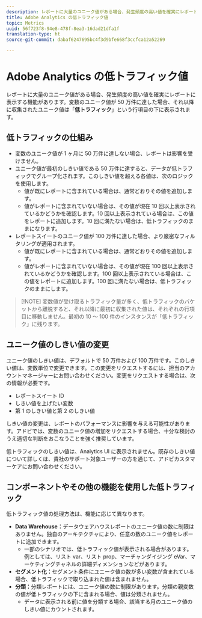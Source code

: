 ```yaml
---
description: レポートに大量のユニーク値がある場合、発生頻度の高い値を確実にレポートに表示する機能があります。
title: Adobe Analytics の低トラフィック値
topic: Metrics
uuid: 56f723f8-94e8-478f-8ea3-16dad21dfa1f
translation-type: ht
source-git-commit: dabaf6247695bc4f3d9bfe668f3ccfca12a52269

---
```



# Adobe Analytics の低トラフィック値

レポートに大量のユニーク値がある場合、発生頻度の高い値を確実にレポートに表示する機能があります。変数のユニーク値が 50 万件に達した場合、それ以降に収集されたユニーク値は「**低トラフィック**」という行項目の下に表示されます。

## 低トラフィックの仕組み

* 変数のユニーク値が 1 ヶ月に 50 万件に達しない場合、レポートは影響を受けません。
* ユニーク値が最初のしきい値である 50 万件に達すると、データが低トラフィックでグループ化されます。このしきい値を超える各値は、次のロジックを使用します。
   * 値が既にレポートに含まれている場合は、通常どおりその値を追加します。
   * 値がレポートに含まれていない場合は、その値が現在 10 回以上表示されているかどうかを確認します。10 回以上表示されている場合は、この値をレポートに追加します。10 回に満たない場合は、低トラフィックのままになります。
* レポートスイートのユニーク値が 100 万件に達した場合、より厳密なフィルタリングが適用されます。
   * 値が既にレポートに含まれている場合は、通常どおりその値を追加します。
   * 値がレポートに含まれていない場合は、その値が現在 100 回以上表示されているかどうかを確認します。100 回以上表示されている場合は、この値をレポートに追加します。100 回に満たない場合は、低トラフィックのままにします。

>[!NOTE] 変数値が受け取るトラフィック量が多く、低トラフィックのバケットから離脱すると、それ以降に最初に収集された値は、それぞれの行項目に移動しません。最初の 10 ～ 100 件のインスタンスが「低トラフィック」に残ります。

## ユニーク値のしきい値の変更

ユニーク値のしきい値は、デフォルトで 50 万件および 100 万件です。このしきい値は、変数単位で変更できます。この変更をリクエストするには、担当のアカウントマネージャーにお問い合わせください。変更をリクエストする場合は、次の情報が必要です。

* レポートスイート ID
* しきい値を上げたい変数
* 第 1 のしきい値と第 2 のしきい値

しきい値の変更は、レポートのパフォーマンスに影響を与える可能性があります。アドビでは、変数のユニーク値の増加をリクエストする場合、十分な検討のうえ適切な判断をおこなうことを強く推奨しています。

低トラフィックのしきい値は、Analytics UI に表示されません。既存のしきい値について詳しくは、貴社のサポート対象ユーザーの方を通じて、アドビカスタマーケアにお問い合わせください。

## コンポーネントやその他の機能を使用した低トラフィック

低トラフィック値の処理方法は、機能に応じて異なります。

* **Data Warehouse：**&#x200B;データウェアハウスレポートのユニーク値の数に制限はありません。独自のアーキテクチャにより、任意の数のユニーク値をレポートに追加できます。
   * 一部のシナリオでは、低トラフィック値が表示される場合があります。例としては、リスト var、リスト prop、マーチャンダイジング eVar、マーケティングチャネルの詳細ディメンションなどがあります。
* **セグメント化：**&#x200B;セグメント条件にユニーク値の数が多い変数が含まれている場合、低トラフィックで取り込まれた値は含まれません。
* **分類：**&#x200B;分類レポートには、ユニーク値の数に制限があります。分類の親変数の値が低トラフィックの下に含まれる場合、値は分類されません。
   * データに表示される前に値を分類する場合、該当する月のユニーク値のしきい値にカウントされます。
